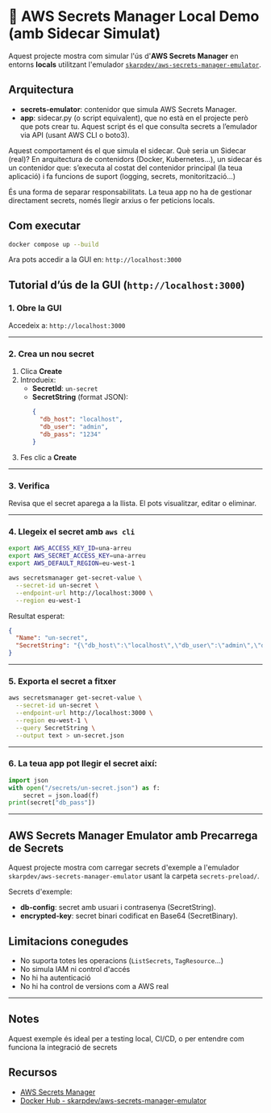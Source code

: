 # 🔐 AWS Secrets Manager Local Demo (amb Sidecar Simulat)

Aquest projecte mostra com simular l'ús d'**AWS Secrets Manager** en entorns **locals** utilitzant l'emulador [`skarpdev/aws-secrets-manager-emulator`](https://hub.docker.com/r/skarpdev/aws-secrets-manager-emulator).

## Arquitectura

- **secrets-emulator**: contenidor que simula AWS Secrets Manager.
- **app**: sidecar.py (o script equivalent), que no està en el projecte però que pots crear tu. Aquest script és el que consulta secrets a l’emulador via API (usant AWS CLI o boto3).

Aquest comportament és el que simula el sidecar. Què seria un Sidecar (real)? En arquitectura de contenidors (Docker, Kubernetes...), un sidecar és un contenidor que: s’executa al costat del contenidor principal (la teua aplicació) i fa funcions de suport (logging, secrets, monitorització...)

És una forma de separar responsabilitats. La teua app no ha de gestionar directament secrets, només llegir arxius o fer peticions locals.

## Com executar

```bash
docker compose up --build
```

Ara pots accedir a la GUI en: `http://localhost:3000`

## Tutorial d’ús de la GUI (`http://localhost:3000`)

### 1. Obre la GUI

Accedeix a: `http://localhost:3000`

---

### 2. Crea un nou secret

1. Clica **Create**
2. Introdueix:
   - **SecretId**: `un-secret`
   - **SecretString** (format JSON):
     ```json
     {
       "db_host": "localhost",
       "db_user": "admin",
       "db_pass": "1234"
     }
     ```
3. Fes clic a **Create**

---

### 3. Verifica

Revisa que el secret aparega a la llista. El pots visualitzar, editar o eliminar.

---

### 4. Llegeix el secret amb `aws cli`

```bash
export AWS_ACCESS_KEY_ID=una-arreu
export AWS_SECRET_ACCESS_KEY=una-arreu
export AWS_DEFAULT_REGION=eu-west-1

aws secretsmanager get-secret-value \
  --secret-id un-secret \
  --endpoint-url http://localhost:3000 \
  --region eu-west-1
```

Resultat esperat:
```json
{
  "Name": "un-secret",
  "SecretString": "{\"db_host\":\"localhost\",\"db_user\":\"admin\",\"db_pass\":\"1234\"}"
}
```

---

### 5. Exporta el secret a fitxer

```bash
aws secretsmanager get-secret-value \
  --secret-id un-secret \
  --endpoint-url http://localhost:3000 \
  --region eu-west-1 \
  --query SecretString \
  --output text > un-secret.json
```

---

### 6. La teua app pot llegir el secret així:

```python
import json
with open("/secrets/un-secret.json") as f:
    secret = json.load(f)
print(secret["db_pass"])
```

---

## AWS Secrets Manager Emulator amb Precarrega de Secrets

Aquest projecte mostra com carregar secrets d'exemple a l'emulador `skarpdev/aws-secrets-manager-emulator` usant la carpeta `secrets-preload/`.

Secrets d'exemple:

- **db-config**: secret amb usuari i contrasenya (SecretString).
- **encrypted-key**: secret binari codificat en Base64 (SecretBinary).

## Limitacions conegudes

- No suporta totes les operacions (`ListSecrets`, `TagResource`...)
- No simula IAM ni control d'accés
- No hi ha autenticació
- No hi ha control de versions com a AWS real

---

## Notes

Aquest exemple és ideal per a testing local, CI/CD, o per entendre com funciona la integració de secrets

## Recursos

- [AWS Secrets Manager](https://aws.amazon.com/secrets-manager/)
- [Docker Hub - skarpdev/aws-secrets-manager-emulator](https://hub.docker.com/r/skarpdev/aws-secrets-manager-emulator)


